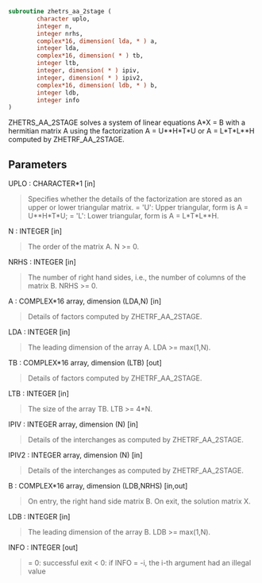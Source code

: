 ```fortran
subroutine zhetrs_aa_2stage (
        character uplo,
        integer n,
        integer nrhs,
        complex*16, dimension( lda, * ) a,
        integer lda,
        complex*16, dimension( * ) tb,
        integer ltb,
        integer, dimension( * ) ipiv,
        integer, dimension( * ) ipiv2,
        complex*16, dimension( ldb, * ) b,
        integer ldb,
        integer info
)
```

ZHETRS_AA_2STAGE solves a system of linear equations A\*X = B with a
hermitian matrix A using the factorization A = U\*\*H\*T\*U or
A = L\*T\*L\*\*H computed by ZHETRF_AA_2STAGE.

## Parameters
UPLO : CHARACTER\*1 [in]
> Specifies whether the details of the factorization are stored
> as an upper or lower triangular matrix.
> = 'U':  Upper triangular, form is A = U\*\*H\*T\*U;
> = 'L':  Lower triangular, form is A = L\*T\*L\*\*H.

N : INTEGER [in]
> The order of the matrix A.  N >= 0.

NRHS : INTEGER [in]
> The number of right hand sides, i.e., the number of columns
> of the matrix B.  NRHS >= 0.

A : COMPLEX\*16 array, dimension (LDA,N) [in]
> Details of factors computed by ZHETRF_AA_2STAGE.

LDA : INTEGER [in]
> The leading dimension of the array A.  LDA >= max(1,N).

TB : COMPLEX\*16 array, dimension (LTB) [out]
> Details of factors computed by ZHETRF_AA_2STAGE.

LTB : INTEGER [in]
> The size of the array TB. LTB >= 4\*N.

IPIV : INTEGER array, dimension (N) [in]
> Details of the interchanges as computed by
> ZHETRF_AA_2STAGE.

IPIV2 : INTEGER array, dimension (N) [in]
> Details of the interchanges as computed by
> ZHETRF_AA_2STAGE.

B : COMPLEX\*16 array, dimension (LDB,NRHS) [in,out]
> On entry, the right hand side matrix B.
> On exit, the solution matrix X.

LDB : INTEGER [in]
> The leading dimension of the array B.  LDB >= max(1,N).

INFO : INTEGER [out]
> = 0:  successful exit
> < 0:  if INFO = -i, the i-th argument had an illegal value
